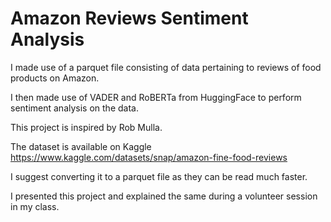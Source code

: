 # Amazon Reviews Sentiment Analysis
I made use of a parquet file consisting of data pertaining to reviews of food products on Amazon.


I then made use of VADER and RoBERTa from HuggingFace to perform sentiment analysis on the data.


This project is inspired by Rob Mulla.


The dataset is available on Kaggle https://www.kaggle.com/datasets/snap/amazon-fine-food-reviews

I suggest converting it to a parquet file as they can be read much faster.




I presented this project and explained the same during a volunteer session in my class.

